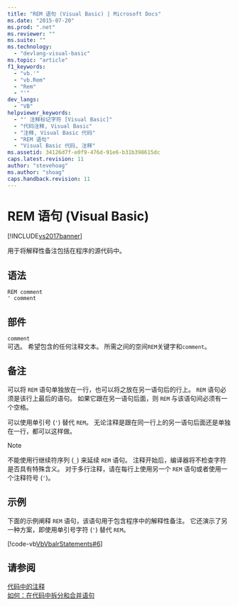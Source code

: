 ```yaml
---
title: "REM 语句 (Visual Basic) | Microsoft Docs"
ms.date: "2015-07-20"
ms.prod: ".net"
ms.reviewer: ""
ms.suite: ""
ms.technology: 
  - "devlang-visual-basic"
ms.topic: "article"
f1_keywords: 
  - "vb.'"
  - "vb.Rem"
  - "Rem"
  - "'"
dev_langs: 
  - "VB"
helpviewer_keywords: 
  - "' 注释标记字符 [Visual Basic]"
  - "代码注释, Visual Basic"
  - "注释, Visual Basic 代码"
  - "REM 语句"
  - "Visual Basic 代码, 注释"
ms.assetid: 34126d7f-e0f9-476d-91e6-b31b398615dc
caps.latest.revision: 11
author: "stevehoag"
ms.author: "shoag"
caps.handback.revision: 11
---
```

# REM 语句 (Visual Basic)
[!INCLUDE[vs2017banner](../../../visual-basic/includes/vs2017banner.md)]

用于将解释性备注包括在程序的源代码中。  
  
## 语法  
  
```  
REM comment  
' comment  
```  
  
## 部件  
 `comment`  
 可选。  希望包含的任何注释文本。  所需之间的空间`REM`关键字和`comment`。  
  
## 备注  
 可以将 `REM` 语句单独放在一行，也可以将之放在另一语句后的行上。  `REM` 语句必须是该行上最后的语句。  如果它跟在另一语句后面，则 `REM` 与该语句间必须有一个空格。  
  
 可以使用单引号 \(`'`\) 替代 `REM`。  无论注释是跟在同一行上的另一语句后面还是单独在一行，都可以这样做。  
  
> [!NOTE]
>  不能使用行继续符序列 \(`_`\) 来延续 `REM` 语句。  注释开始后，编译器将不检查字符是否具有特殊含义。  对于多行注释，请在每行上使用另一个 `REM` 语句或者使用一个注释符号 \(`'`\)。  
  
## 示例  
 下面的示例阐释 `REM` 语句，该语句用于包含程序中的解释性备注。  它还演示了另一种方案，即使用单引号字符 \(`'`\) 替代 `REM`。  
  
 [!code-vb[VbVbalrStatements#6](../../../visual-basic/language-reference/error-messages/codesnippet/VisualBasic/rem-statement_1.vb)]  
  
## 请参阅  
 [代码中的注释](../../../visual-basic/programming-guide/program-structure/comments-in-code.md)   
 [如何：在代码中拆分和合并语句](../../../visual-basic/programming-guide/program-structure/how-to-break-and-combine-statements-in-code.md)